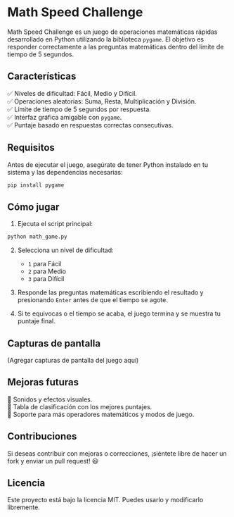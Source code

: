 # Math Speed Challenge

Math Speed Challenge es un juego de operaciones matemáticas rápidas desarrollado en Python utilizando la biblioteca `pygame`. El objetivo es responder correctamente a las preguntas matemáticas dentro del límite de tiempo de 5 segundos.

## Características
✅ Niveles de dificultad: Fácil, Medio y Difícil.  
✅ Operaciones aleatorias: Suma, Resta, Multiplicación y División.  
✅ Límite de tiempo de 5 segundos por respuesta.  
✅ Interfaz gráfica amigable con `pygame`.  
✅ Puntaje basado en respuestas correctas consecutivas.  

## Requisitos
Antes de ejecutar el juego, asegúrate de tener Python instalado en tu sistema y las dependencias necesarias:

```bash
pip install pygame
```

## Cómo jugar
1. Ejecuta el script principal:

```bash
python math_game.py
```

2. Selecciona un nivel de dificultad:
   - `1` para Fácil
   - `2` para Medio
   - `3` para Difícil

3. Responde las preguntas matemáticas escribiendo el resultado y presionando `Enter` antes de que el tiempo se agote.
4. Si te equivocas o el tiempo se acaba, el juego termina y se muestra tu puntaje final.

## Capturas de pantalla
(Agregar capturas de pantalla del juego aquí)

## Mejoras futuras
🔹 Sonidos y efectos visuales.  
🔹 Tabla de clasificación con los mejores puntajes.  
🔹 Soporte para más operadores matemáticos y modos de juego.  

## Contribuciones
Si deseas contribuir con mejoras o correcciones, ¡siéntete libre de hacer un fork y enviar un pull request! 😃

## Licencia
Este proyecto está bajo la licencia MIT. Puedes usarlo y modificarlo libremente.

